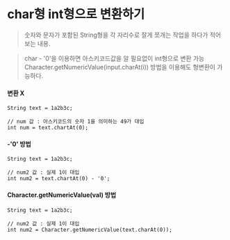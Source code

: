 # char형 int형으로 변환하기
> 숫자와 문자가 포함된 String형을 각 자리수로 잘게 쪼개는 작업을 하다가 적어보는 내용.

> char - '0'을 이용하면 아스키코드값을 알 필요없이 int형으로 변환 가능
> Character.getNumericValue(input.charAt(i)) 방법을 이용해도 형변환이 가능하다.

#### 변환 X
    String text = 1a2b3c;
    
    // num 값 : 아스키코드의 숫자 1을 의미하는 49가 대입
    int num = text.chartAt(0);

####  -'0' 방법
    String text = 1a2b3c;
    
    // num2 값 : 실제 1이 대입
    int num2 = text.chartAt(0) - '0';
    
#### Character.getNumericValue(val) 방법
    String text = 1a2b3c;
    
    // num2 값 : 실제 1이 대입
    int num2 = Character.getNumericValue(text.charAt(0));